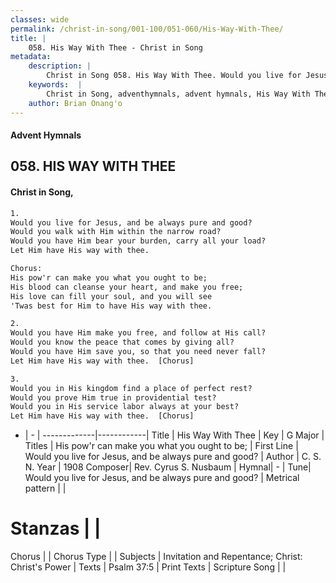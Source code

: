 ```yaml
---
classes: wide
permalink: /christ-in-song/001-100/051-060/His-Way-With-Thee/
title: |
    058. His Way With Thee - Christ in Song
metadata:
    description: |
        Christ in Song 058. His Way With Thee. Would you live for Jesus, and be always pure and good? Would you walk with Him within the narrow road? Would you have Him bear your burden, carry all your load? Let Him have His way with thee. Chorus: His pow'r can make you what you ought to be; His blood can cleanse your heart, and make you free; His love can fill your soul, and you will see 'Twas best for Him to have His way with thee.
    keywords:  |
        Christ in Song, adventhymnals, advent hymnals, His Way With Thee, Would you live for Jesus, and be always pure and good?. His pow'r can make you what you ought to be;
    author: Brian Onang'o
---
```


#### Advent Hymnals
## 058. HIS WAY WITH THEE
####  Christ in Song,

```txt
1.
Would you live for Jesus, and be always pure and good?
Would you walk with Him within the narrow road?
Would you have Him bear your burden, carry all your load?
Let Him have His way with thee.

Chorus:
His pow'r can make you what you ought to be;
His blood can cleanse your heart, and make you free;
His love can fill your soul, and you will see
'Twas best for Him to have His way with thee.

2.
Would you have Him make you free, and follow at His call?
Would you know the peace that comes by giving all?
Would you have Him save you, so that you need never fall?
Let Him have His way with thee.  [Chorus]

3.
Would you in His kingdom find a place of perfect rest?
Would you prove Him true in providential test?
Would you in His service labor always at your best?
Let Him have His way with thee.  [Chorus]

```

- |   -  |
-------------|------------|
Title | His Way With Thee |
Key | G Major |
Titles | His pow'r can make you what you ought to be; |
First Line | Would you live for Jesus, and be always pure and good? |
Author | C. S. N.
Year | 1908
Composer| Rev. Cyrus S. Nusbaum |
Hymnal|  - |
Tune| Would you live for Jesus, and be always pure and good? |
Metrical pattern | |
# Stanzas |  |
Chorus |  |
Chorus Type |  |
Subjects | Invitation and Repentance; Christ: Christ's Power |
Texts | Psalm 37:5 |
Print Texts | 
Scripture Song |  |
    

